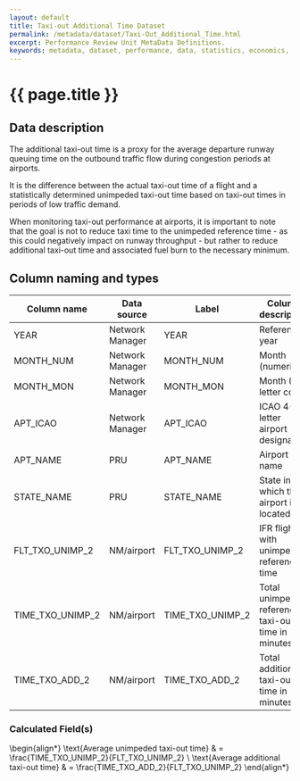 ```yaml
---
layout: default
title: Taxi-out Additional Time Dataset
permalink: /metadata/dataset/Taxi-Out_Additional_Time.html
excerpt: Performance Review Unit MetaData Definitions.
keywords: metadata, dataset, performance, data, statistics, economics, air transport, flights, europe, cost efficiency
---
```

# {{ page.title }}

## Data description

The additional taxi-out time is a proxy for the average departure runway queuing time on the
outbound traffic flow during congestion periods at airports.

It is the difference between the actual taxi-out time of a flight and a statistically determined
unimpeded taxi-out time based on taxi-out times in periods of low traffic demand.

When monitoring taxi-out performance at airports, it is important to note that the goal
is not to reduce taxi time to the unimpeded reference time - as this could negatively impact
on runway throughput - but rather to reduce additional taxi-out time and associated fuel burn
to the necessary minimum.

## Column naming and types

| Column name      | Data source     | Label            | Column description                                 | Example  |
|------------------|-----------------|------------------|----------------------------------------------------|----------|
| YEAR             | Network Manager | YEAR             | Reference year                                     | 2014     |
| MONTH_NUM        | Network Manager | MONTH_NUM        | Month (numeric)                                    | 1        |
| MONTH_MON        | Network Manager | MONTH_MON        | Month (3-letter code)                              | JAN      |
| APT_ICAO         | Network Manager | APT_ICAO         | ICAO 4-letter airport designator                   | EBBR     |
| APT_NAME         | PRU             | APT_NAME         | Airport name                                       | Brussels |
| STATE_NAME       | PRU             | STATE_NAME       | State in which the airport is located              | Belgium  |
| FLT_TXO_UNIMP_2  | NM/airport      | FLT_TXO_UNIMP_2  | IFR flights with unimpeded reference time          | 7290     |
| TIME_TXO_UNIMP_2 | NM/airport      | TIME_TXO_UNIMP_2 | Total unimpeded reference taxi-out time in minutes | 60081    |
| TIME_TXO_ADD_2   | NM/airport      | TIME_TXO_ADD_2   | Total additional taxi-out time in minutes          | 15175    |


### Calculated Field(s)

\begin{align*}
\text{Average unimpeded taxi-out time} & = \frac{TIME\_TXO\_UNIMP\_2}{FLT\_TXO\_UNIMP\_2} \\
\text{Average additional taxi-out time} & = \frac{TIME\_TXO\_ADD\_2}{FLT\_TXO\_UNIMP\_2}
\end{align*}
